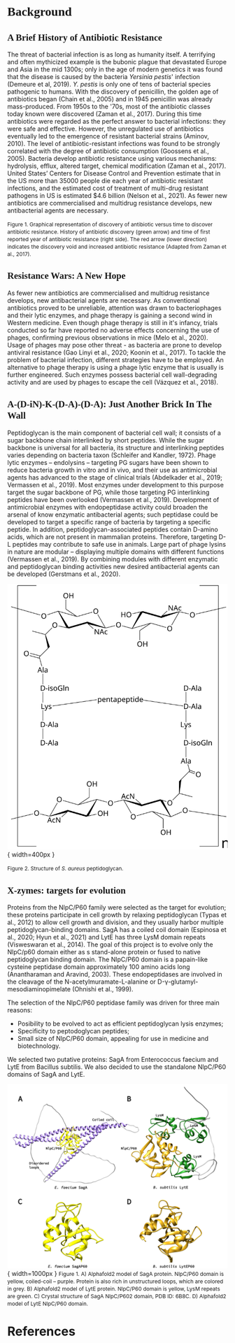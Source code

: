 # **<span style="font-family:Source Code pro">Background</span>**

## <span style="font-family:Source Code pro">A Brief History of Antibiotic Resistance</span>

The threat of bacterial infection is as long as humanity itself. A terrifying and often mythicized example is the bubonic plague that devastated Europe and Asia in the mid 1300s; only in the age of modern genetics it was found that the disease is caused by the bacteria *Yersinia pestis*' infection (Demeure et al, 2019). *Y. pestis* is only one of tens of bacterial species pathogenic to humans. With the discovery of penicillin, the golden age of antibiotics began (Chain et al., 2005) and in 1945 penicillin was already mass-produced. From 1950s to the '70s, most of the antibiotic classes today known were discovered (Zaman et al., 2017). During this time antibiotics were regarded as the perfect answer to bacterial infections: they were safe and effective.
However, the unregulated use of antibiotics eventually led to the emergence of resistant bacterial strains (Aminov, 2010). The level of antibiotic-resistant infections was found to be strongly correlated with the degree of antibiotic consumption (Goossens et al., 2005). Bacteria develop antibiotic resistance using various mechanisms: hydrolysis, efflux, altered target, chemical modification (Zaman et al., 2017). United States’ Centers for Disease Control and Prevention estimate that in the US more than 35000 people die each year of antibiotic resistant infections, and the estimated cost of treatment of multi-drug resistant pathogens in US is estimated $4.6 billion (Nelson et al., 2021). 
As fewer new antibiotics are commercialised and multidrug resistance develops, new antibacterial agents are necessary.

<span style="font-size: 12px">Figure 1. Graphical representation of discovery of antibiotic versus time to discover antibiotic resistance. History of antibiotic discovery (green arrow) and time of first reported year of antibiotic resistance (right side). The red arrow (lower direction) indicates the discovery void and increased antibiotic resistance (Adapted from Zaman et al., 2017).<span>


## <span style="font-family:Source Code pro">Resistance Wars: A New Hope</span>

As fewer new antibiotics are commercialised and multidrug resistance develops, new antibacterial agents are necessary. As conventional antibiotics proved to be unreliable, attention was drawn to bacteriophages and their lytic enzymes, and phage therapy is gaining a second wind in Western medicine. Even though phage therapy is still in it's infancy, trials conducted so far have reported no adverse effects concerning the use of phages, confirming previous observations in mice (Melo et al., 2020). Usage of phages may pose other threat - as bacteria are prone to develop antiviral resistance (Gao Linyi et al., 2020; Koonin et al., 2017). To tackle the problem of bacterial infection, different strategies have to be employed. An alternative to phage therapy is using a phage lytic enzyme that is usually is further engineered. Such enzymes possess bacterial cell wall-degrading activity and are used by phages to escape the cell (Vázquez et al., 2018).

## <span style="font-family:Source Code pro">A-(D-iN)-K-(D-A)-(D-A): Just Another Brick In The Wall</span>

Peptidoglycan is the main component of bacterial cell wall; it consists of a sugar backbone chain interlinked by short peptides. While the sugar backbone is universal for all bacteria, its structure and interlinking peptides varies depending on bacteria taxon (Schleifer and Kandler, 1972). Phage lytic enzymes – endolysins – targeting PG sugars have been shown to reduce bacteria growth in vitro and in vivo, and their use as antimicrobial agents has advanced to the stage of clinical trials (Abdelkader et al., 2019; Vermassen et al., 2019).  Most enzymes under development to this purpose target the sugar backbone of PG, while those targeting PG interlinking peptides have been overlooked (Vermassen et al., 2019). Development of antimicrobial enzymes with endopeptidase activity could broaden the arsenal of know enzymatic antibacterial agents; such peptidase could be developed to target a specific range of bacteria by targeting a specific peptide. In addition, peptidoglycan-associated peptides contain D-amino acids, which are not present in mammalian proteins. Therefore, targeting D-L peptides may contribute to safe use in animals. Large part of phage lysins in nature are modular – displaying multiple domains with different functions (Vermassen et al., 2019). By combining modules with different enzymatic and peptidoglycan binding activities new desired antibacterial agents can be developed (Gerstmans et al., 2020).

![Peptidoglycan](img/peptidoglycan.svg){ width=400px }

<span style="font-size: 12px">Figure 2. Structure of *S. aureus* peptidoglycan.<span>

## <span style="font-family:Source Code pro">X-zymes: targets for evolution</span>

Proteins from the NlpC/P60 family were selected as the target for evolution; these proteins participate in cell growth by relaxing peptidoglycan (Typas et al., 2012) to allow cell growth and division, and they usually harbor multiple peptidoglycan-binding domains. SagA has a coiled coil domain (Espinosa et al., 2020; Hyun et al., 2021) and LytE has three LysM  domain repeats (Visweswaran et al., 2014).
The goal of this project is to evolve only the NlpC/p60 domain either as s stand-alone protein or fused to native peptidoglycan binding domain. The NlpC/P60 domain is a papain-like cysteine peptidase domain approximately 100 amino acids long (Anantharaman and Aravind, 2003). These endopeptidases are involved in the cleavage of the N-acetylmuramate-L-alanine or D-γ-glutamyl-mesodiaminopimelate (Ohnishi et al., 1999).

The selection of the NlpC/P60 peptidase family was driven for three main reasons:

* Posibility to be evolved to act as efficient peptidoglycan lysis enzymes;
* Specificity to peptodoglycan peptides;
* Small size of NlpC/P60 domain, appealing for use in medicine and biotechnology.

We selected two putative proteins: SagA from Enterococcus faecium and LytE from Bacillus subtilis. We also decided to use the standalone NlpC/P60 domains of SagA and LytE.

![Proteins](img/proteins.png){ width=1000px }
<span style="font-size: 12px">Figure 1. A) Alphafold2 model of SagA protein. NlpC/P60 domain is yellow, coiled-coil – purple. Protein is also rich in unstructured loops, which are colored in grey. B) Alphafold2 model of LytE protein. NlpC/P60 domain is yellow, LysM repeats are green. C) Crystal structure of SagA NlpC/P602 domain, PDB ID: 6B8C. D) Alphafold2 model of LytE NlpC/P60 domain.<span>

# **References**
